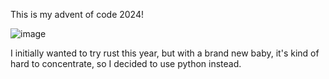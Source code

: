 This is my advent of code 2024!

![image](https://github.com/user-attachments/assets/88131456-5d1b-4c12-9c7f-f7eb11b3b880)

I initially wanted to try rust this year, but with a brand new baby, it's kind of hard to concentrate, so I decided to use python instead.
